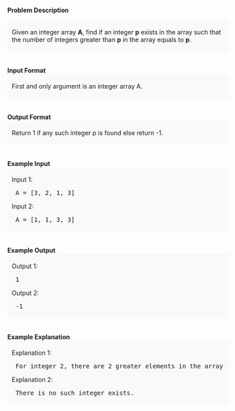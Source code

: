 <div class="markdown-content" id="problem-content">
<p><strong>Problem Description</strong><br/><div id="problem_description_markdown_content_value" style="background-color: #f9f9f9; padding: 5px 10px; "><p>Given an integer array <strong>A</strong>, find if an integer <strong>p</strong> exists in the array such that the number of integers greater than <strong>p</strong> in the array equals to <strong>p</strong>.</p></div><br/><br/><strong>Input Format</strong><br/><div id="input_format_markdown_content_value" style="background-color: #f9f9f9; padding: 5px 10px; "><p>First and only argument is an integer array A.</p></div><br/><br/><strong>Output Format</strong><br/><div id="output_format_markdown_content_value" style="background-color: #f9f9f9; padding: 5px 10px; "><p>Return 1 if any such integer p is found else return -1.</p></div><br/><br/><strong>Example Input</strong><br/><div id="example_input_markdown_content_value" style="background-color: #f9f9f9; padding: 5px 10px; "><p>Input 1:</p><p></p><p></p>
<pre> A = [3, 2, 1, 3]</pre>
<p>Input 2:</p>
<pre> A = [1, 1, 3, 3]</pre>
<p></p>
<p></p></div><br/><br/><strong>Example Output</strong><br/><div id="example_output_markdown_content_value" style="background-color: #f9f9f9; padding: 5px 10px; "><p>Output 1:</p><p></p><p></p>
<pre> 1</pre>
<p>Output 2:</p>
<pre> -1</pre>
<p></p>
<p></p></div><br/><br/><strong>Example Explanation</strong><br/><div id="example_explanation_markdown_content_value" style="background-color: #f9f9f9; padding: 5px 10px; "><p>Explanation 1:</p><p></p><p></p>
<pre> For integer 2, there are 2 greater elements in the array. So, return 1.</pre>
<p>Explanation 2:</p>
<pre> There is no such integer exists.</pre>
<p></p>
<p></p></div><br/><br/></p>

</div>